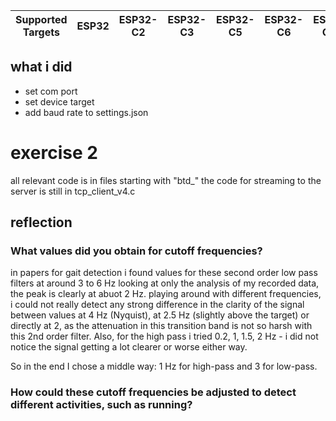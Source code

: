 | Supported Targets | ESP32 | ESP32-C2 | ESP32-C3 | ESP32-C5 | ESP32-C6 | ESP32-C61 | ESP32-H2 | ESP32-P4 | ESP32-S2 | ESP32-S3 |
| ----------------- | ----- | -------- | -------- | -------- | -------- | --------- | -------- | -------- | -------- | -------- |



## what i did

- set com port
- set device target
- add baud rate to settings.json



# exercise 2

all relevant code is in files starting with "btd_"
the code for streaming to the server is still in tcp_client_v4.c

## reflection

### What values did you obtain for cutoff frequencies?

in papers for gait detection i found values for these second order low pass filters at around 3 to 6 Hz
looking at only the analysis of my recorded data, the peak is clearly at abuot 2 Hz. playing around with different frequencies, i could not really detect any strong difference in the clarity of the signal between values at 4 Hz (Nyquist), at 2.5 Hz (slightly above the target) or directly at 2, as the attenuation in this transition band is not so harsh with this 2nd order filter. Also, for the high pass i tried 0.2, 1, 1.5, 2 Hz - i did not notice the signal getting a lot clearer or worse either way. 

So in the end I chose a middle way: 1 Hz for high-pass and 3 for low-pass.


### How could these cutoff frequencies be adjusted to detect different activities, such as running?



